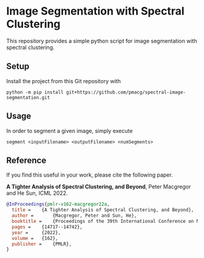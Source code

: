 # Image Segmentation with Spectral Clustering

This repository provides a simple python script for image segmentation with spectral clustering.

## Setup
Install the project from this Git repository with

```commandline
python -m pip install git+https://github.com/pmacg/spectral-image-segmentation.git
```

## Usage
In order to segment a given image, simply execute

```commandline
segment <inputFilename> <outputFilename> <numSegments>
```

## Reference

If you find this useful in your work, please cite the following paper.

**A Tighter Analysis of Spectral Clustering, and Beyond**, Peter Macgregor and He Sun, ICML 2022.

```bibtex
@InProceedings{pmlr-v162-macgregor22a,
  title = 	 {A Tighter Analysis of Spectral Clustering, and Beyond},
  author =       {Macgregor, Peter and Sun, He},
  booktitle = 	 {Proceedings of the 39th International Conference on Machine Learning},
  pages = 	 {14717--14742},
  year = 	 {2022},
  volume = 	 {162},
  publisher =    {PMLR},
}
```
